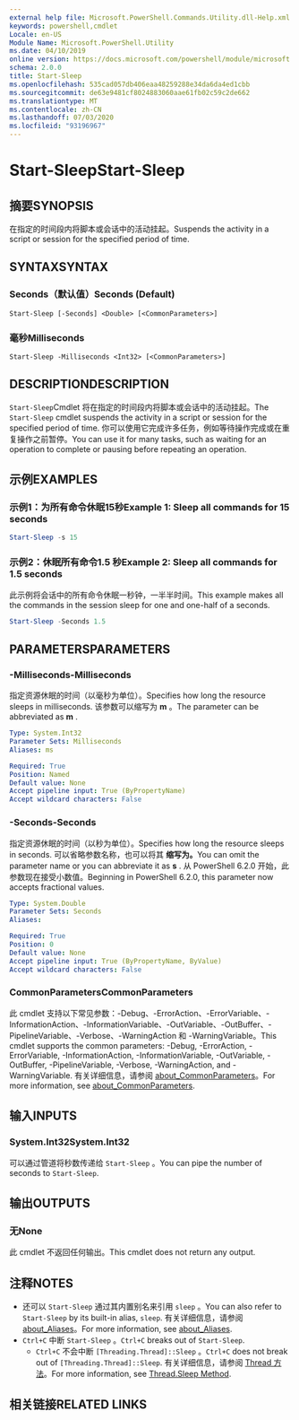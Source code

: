 ```yaml
---
external help file: Microsoft.PowerShell.Commands.Utility.dll-Help.xml
keywords: powershell,cmdlet
Locale: en-US
Module Name: Microsoft.PowerShell.Utility
ms.date: 04/10/2019
online version: https://docs.microsoft.com/powershell/module/microsoft.powershell.utility/start-sleep?view=powershell-7&WT.mc_id=ps-gethelp
schema: 2.0.0
title: Start-Sleep
ms.openlocfilehash: 535cad057db406eaa48259288e34da6da4ed1cbb
ms.sourcegitcommit: de63e9481cf8024883060aae61fb02c59c2de662
ms.translationtype: MT
ms.contentlocale: zh-CN
ms.lasthandoff: 07/03/2020
ms.locfileid: "93196967"
---
```

# <span data-ttu-id="c28f6-103">Start-Sleep</span><span class="sxs-lookup"><span data-stu-id="c28f6-103">Start-Sleep</span></span>

## <span data-ttu-id="c28f6-104">摘要</span><span class="sxs-lookup"><span data-stu-id="c28f6-104">SYNOPSIS</span></span>
<span data-ttu-id="c28f6-105">在指定的时间段内将脚本或会话中的活动挂起。</span><span class="sxs-lookup"><span data-stu-id="c28f6-105">Suspends the activity in a script or session for the specified period of time.</span></span>

## <span data-ttu-id="c28f6-106">SYNTAX</span><span class="sxs-lookup"><span data-stu-id="c28f6-106">SYNTAX</span></span>

### <span data-ttu-id="c28f6-107">Seconds（默认值）</span><span class="sxs-lookup"><span data-stu-id="c28f6-107">Seconds (Default)</span></span>

```
Start-Sleep [-Seconds] <Double> [<CommonParameters>]
```

### <span data-ttu-id="c28f6-108">毫秒</span><span class="sxs-lookup"><span data-stu-id="c28f6-108">Milliseconds</span></span>

```
Start-Sleep -Milliseconds <Int32> [<CommonParameters>]
```

## <span data-ttu-id="c28f6-109">DESCRIPTION</span><span class="sxs-lookup"><span data-stu-id="c28f6-109">DESCRIPTION</span></span>

<span data-ttu-id="c28f6-110">`Start-Sleep`Cmdlet 将在指定的时间段内将脚本或会话中的活动挂起。</span><span class="sxs-lookup"><span data-stu-id="c28f6-110">The `Start-Sleep` cmdlet suspends the activity in a script or session for the specified period of time.</span></span> <span data-ttu-id="c28f6-111">你可以使用它完成许多任务，例如等待操作完成或在重复操作之前暂停。</span><span class="sxs-lookup"><span data-stu-id="c28f6-111">You can use it for many tasks, such as waiting for an operation to complete or pausing before repeating an operation.</span></span>

## <span data-ttu-id="c28f6-112">示例</span><span class="sxs-lookup"><span data-stu-id="c28f6-112">EXAMPLES</span></span>

### <span data-ttu-id="c28f6-113">示例1：为所有命令休眠15秒</span><span class="sxs-lookup"><span data-stu-id="c28f6-113">Example 1: Sleep all commands for 15 seconds</span></span>

```powershell
Start-Sleep -s 15
```

### <span data-ttu-id="c28f6-114">示例2：休眠所有命令1.5 秒</span><span class="sxs-lookup"><span data-stu-id="c28f6-114">Example 2: Sleep all commands for 1.5 seconds</span></span>

<span data-ttu-id="c28f6-115">此示例将会话中的所有命令休眠一秒钟，一半半时间。</span><span class="sxs-lookup"><span data-stu-id="c28f6-115">This example makes all the commands in the session sleep for one and one-half of a seconds.</span></span>

```powershell
Start-Sleep -Seconds 1.5
```

## <span data-ttu-id="c28f6-116">PARAMETERS</span><span class="sxs-lookup"><span data-stu-id="c28f6-116">PARAMETERS</span></span>

### <span data-ttu-id="c28f6-117">-Milliseconds</span><span class="sxs-lookup"><span data-stu-id="c28f6-117">-Milliseconds</span></span>

<span data-ttu-id="c28f6-118">指定资源休眠的时间（以毫秒为单位）。</span><span class="sxs-lookup"><span data-stu-id="c28f6-118">Specifies how long the resource sleeps in milliseconds.</span></span> <span data-ttu-id="c28f6-119">该参数可以缩写为 **m** 。</span><span class="sxs-lookup"><span data-stu-id="c28f6-119">The parameter can be abbreviated as **m** .</span></span>

```yaml
Type: System.Int32
Parameter Sets: Milliseconds
Aliases: ms

Required: True
Position: Named
Default value: None
Accept pipeline input: True (ByPropertyName)
Accept wildcard characters: False
```

### <span data-ttu-id="c28f6-120">-Seconds</span><span class="sxs-lookup"><span data-stu-id="c28f6-120">-Seconds</span></span>

<span data-ttu-id="c28f6-121">指定资源休眠的时间（以秒为单位）。</span><span class="sxs-lookup"><span data-stu-id="c28f6-121">Specifies how long the resource sleeps in seconds.</span></span> <span data-ttu-id="c28f6-122">可以省略参数名称，也可以将其 **缩写为。**</span><span class="sxs-lookup"><span data-stu-id="c28f6-122">You can omit the parameter name or you can abbreviate it as **s** .</span></span> <span data-ttu-id="c28f6-123">从 PowerShell 6.2.0 开始，此参数现在接受小数值。</span><span class="sxs-lookup"><span data-stu-id="c28f6-123">Beginning in PowerShell 6.2.0, this parameter now accepts fractional values.</span></span>

```yaml
Type: System.Double
Parameter Sets: Seconds
Aliases:

Required: True
Position: 0
Default value: None
Accept pipeline input: True (ByPropertyName, ByValue)
Accept wildcard characters: False
```

### <span data-ttu-id="c28f6-124">CommonParameters</span><span class="sxs-lookup"><span data-stu-id="c28f6-124">CommonParameters</span></span>

<span data-ttu-id="c28f6-125">此 cmdlet 支持以下常见参数：-Debug、-ErrorAction、-ErrorVariable、-InformationAction、-InformationVariable、-OutVariable、-OutBuffer、-PipelineVariable、-Verbose、-WarningAction 和 -WarningVariable。</span><span class="sxs-lookup"><span data-stu-id="c28f6-125">This cmdlet supports the common parameters: -Debug, -ErrorAction, -ErrorVariable, -InformationAction, -InformationVariable, -OutVariable, -OutBuffer, -PipelineVariable, -Verbose, -WarningAction, and -WarningVariable.</span></span> <span data-ttu-id="c28f6-126">有关详细信息，请参阅 [about_CommonParameters](../Microsoft.PowerShell.Core/About/about_CommonParameters.md)。</span><span class="sxs-lookup"><span data-stu-id="c28f6-126">For more information, see [about_CommonParameters](../Microsoft.PowerShell.Core/About/about_CommonParameters.md).</span></span>

## <span data-ttu-id="c28f6-127">输入</span><span class="sxs-lookup"><span data-stu-id="c28f6-127">INPUTS</span></span>

### <span data-ttu-id="c28f6-128">System.Int32</span><span class="sxs-lookup"><span data-stu-id="c28f6-128">System.Int32</span></span>

<span data-ttu-id="c28f6-129">可以通过管道将秒数传递给 `Start-Sleep` 。</span><span class="sxs-lookup"><span data-stu-id="c28f6-129">You can pipe the number of seconds to `Start-Sleep`.</span></span>

## <span data-ttu-id="c28f6-130">输出</span><span class="sxs-lookup"><span data-stu-id="c28f6-130">OUTPUTS</span></span>

### <span data-ttu-id="c28f6-131">无</span><span class="sxs-lookup"><span data-stu-id="c28f6-131">None</span></span>

<span data-ttu-id="c28f6-132">此 cmdlet 不返回任何输出。</span><span class="sxs-lookup"><span data-stu-id="c28f6-132">This cmdlet does not return any output.</span></span>

## <span data-ttu-id="c28f6-133">注释</span><span class="sxs-lookup"><span data-stu-id="c28f6-133">NOTES</span></span>

- <span data-ttu-id="c28f6-134">还可以 `Start-Sleep` 通过其内置别名来引用 `sleep` 。</span><span class="sxs-lookup"><span data-stu-id="c28f6-134">You can also refer to `Start-Sleep` by its built-in alias, `sleep`.</span></span> <span data-ttu-id="c28f6-135">有关详细信息，请参阅 [about_Aliases](../Microsoft.PowerShell.Core/About/about_Aliases.md)。</span><span class="sxs-lookup"><span data-stu-id="c28f6-135">For more information, see [about_Aliases](../Microsoft.PowerShell.Core/About/about_Aliases.md).</span></span>
- <span data-ttu-id="c28f6-136">`Ctrl+C` 中断 `Start-Sleep` 。</span><span class="sxs-lookup"><span data-stu-id="c28f6-136">`Ctrl+C` breaks out of `Start-Sleep`.</span></span>
  - <span data-ttu-id="c28f6-137">`Ctrl+C` 不会中断 `[Threading.Thread]::Sleep` 。</span><span class="sxs-lookup"><span data-stu-id="c28f6-137">`Ctrl+C` does not break out of `[Threading.Thread]::Sleep`.</span></span> <span data-ttu-id="c28f6-138">有关详细信息，请参阅 [Thread 方法](/dotnet/api/system.threading.thread.sleep)。</span><span class="sxs-lookup"><span data-stu-id="c28f6-138">For more information, see [Thread.Sleep Method](/dotnet/api/system.threading.thread.sleep).</span></span>

## <span data-ttu-id="c28f6-139">相关链接</span><span class="sxs-lookup"><span data-stu-id="c28f6-139">RELATED LINKS</span></span>
